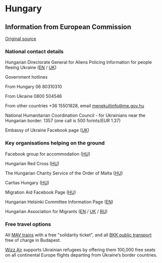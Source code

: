 # Hungary

## Information from European Commission

[Original source ](https://ec.europa.eu/info/strategy/priorities-2019-2024/stronger-europe-world/eu-solidarity-ukraine/eu-assistance-ukraine/information-people-fleeing-war-ukraine)

### National contact details

Hungarian Directorate General for Aliens Policing Information for people fleeing Ukraine ([EN](http://www.bmbah.hu/index.php?option=com_k2&view=item&id=1735:national-directorate-general-for-aliens-policing-information-for-people-fleeing-ukraine&Itemid=2108&lang=en) / [UK](http://www.bmbah.hu/index.php?option=com_k2&view=item&id=1737:2022-03-04-12-27-31&Itemid=2109&lang=en))

Government hotlines

From Hungary 06 80310310

From Ukraine 0800 504546

From other countries +36 15501828, email menekultinfo@me.gov.hu

National Humanitarian Coordination Council - for Ukrainians near the Hungarian border: 1357 (one call is 500 forints/EUR 1.37)

Embassy of Ukraine Facebook page ([UK](https://www.facebook.com/ukran.nagykovetseg.magyarorszag/))

### Key organisations helping on the ground

Facebook group for accommodation ([HU](https://www.facebook.com/groups/994143548136400/?ref=share))

Hungarian Red Cross ([HU](https://voroskereszt.hu/))

The Hungarian Charity Service of the Order of Malta ([HU](https://adomanyozz.hu/))

Caritas Hungary ([HU](https://www.karitasz.hu/))

Migration Aid Facebook Page ([HU](https://www.facebook.com/migrationaid.org))

Hungarian Helsinki Committee Information Page ([EN](https://helsinki.hu/wp-content/uploads/2022/03/Helsinki_Ukrajna_Tajekoztato_2022_03_09_EN.pdf))

Hungarian Association for Migrants ([EN](https://menedek.hu/en/news/what-will-happen-people-fleeing-ukraine-last-update-09032022) / [UK](https://menedek.hu/en/news/what-will-happen-people-fleeing-ukraine-last-update-09032022#Ukrainian) / [RU](https://menedek.hu/en/news/what-will-happen-people-fleeing-ukraine-last-update-09032022#Russian))

### Free travel options

All [MAV trains](https://www.mavcsoport.hu/en/mav-start/international-travels/travel-ukraine-hungary) with a free "solidarity ticket", and all [BKK public transport](https://bkk.hu/hirek/2022/03/ingyen-utazhatnak-az-ukrajnai-menekultek-a-bkk-jaratain.7378/) free of charge in Budapest.

[Wizz Air](https://wizzair.com/#/rescue) supports Ukrainian refugees by offering them 100,000 free seats on all continental Europe flights departing from Ukraine’s border countries.
